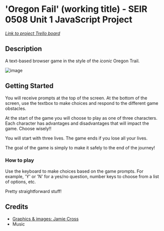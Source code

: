 # 'Oregon Fail' (working title) - SEIR 0508 Unit 1 JavaScript Project

_[Link to project Trello board](https://trello.com/b/BA185fty/wip-oregon-fail)_

## Description

A text-based browser game in the style of the _iconic_ Oregon Trail.

![image](https://github.com/elliotvhill/u1_JS_project/assets/20728936/3b2ff6d9-cf47-4413-8e1f-c75a204140e7)

## Getting Started

You will receive prompts at the top of the screen. At the bottom of the screen, use the textbox to make choices and respond to the different game obstacles.

At the start of the game you will choose to play as one of three characters. Each character has advantages and disadvantages that will impact the game. Choose wisely!!

You will start with three lives. The game ends if you lose all your lives.

The goal of the game is simply to make it safely to the end of the journey!

### How to play

Use the keyboard to make choices based on the game prompts. For example, 'Y' or 'N' for a yes/no question, number keys to choose from a list of options, etc.

Pretty straightforward stuff!


## Credits

* [Graphics & images: Jamie Cross](https://jamiecross.itch.io/8-bit-dungeon-tilesetsprites)
* Music

